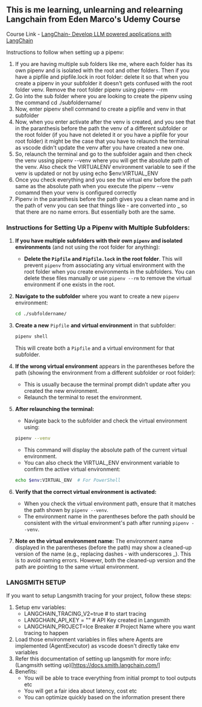 ## This is me learning, unlearning and relearning Langchain from Eden Marco's Udemy Course

Course Link - [LangChain- Develop LLM powered applications with LangChain](https://www.udemy.com/course/langchain/?couponCode=KEEPLEARNING)

Instructions to follow when setting up a pipenv:
1. If you are having multiple sub folders like me, where each folder has its own pipenv and is isolated with the root and other folders.
Then if you have a pipfile and pipfile.lock in root folder: delete it so that when you create a pipenv in your subfolder it doesn't gets
confused with the root folder venv. Remove the root folder pipenv using pipenv --rm
2. Go into the sub folder where you are looking to create the pipenv using the command cd ./subfoldername/
3. Now, enter pipenv shell command to create a pipfile and venv in that subfolder
4. Now, when you enter activate after the venv is created, and you see that in the paranthesis before the path the venv of a different subfolder or the root folder (if you have not deleted it or you have a pipfile for your root folder) it might be the case that you have to relaunch the terminal as vscode didn't update the venv after you have created a new one.
5. So, relaunch the terminal and go to the subfolder again and then check the venv ussing pipenv --venv where you will get the absolute path 
of the venv. Also check the VIRTUALENV environment variable to see if the venv is updated or not by using echo $env:VIRTUAL_ENV
6. Once you check everything and you see the virtual env before the path same as the absolute path when you execute the pipenv --venv comamnd then your venv is configured correctly
7. Pipenv in the paranthesis before the path gives you a clean name and in the path of venv you can see that things like - are converted into _ so that there are no name errors. But essentially both are the same.



### Instructions for Setting Up a Pipenv with Multiple Subfolders:

1. **If you have multiple subfolders with their own `pipenv` and isolated environments** (and not using the root folder for anything):
   - **Delete the `Pipfile` and `Pipfile.lock` in the root folder**. This will prevent `pipenv` from associating any virtual environment with the root folder when you create environments in the subfolders. You can delete these files manually or use `pipenv --rm` to remove the virtual environment if one exists in the root.

2. **Navigate to the subfolder** where you want to create a new `pipenv` environment:
   ```bash
   cd ./subfoldername/
   ```
3. **Create a new** `Pipfile` **and virtual environment** in that subfolder:
    ```bash
    pipenv shell
    ```
    This will create both a `Pipfile` and a virtual environment for that subfolder.

4. **If the wrong virtual environment** appears in the parentheses before the path (showing the environment from a different subfolder or root folder):
    - This is usually because the terminal prompt didn’t update after you created the new environment.
    - Relaunch the terminal to reset the environment.

5. **After relaunching the terminal:**

    - Navigate back to the subfolder and check the virtual environment using:
    ```bash
    pipenv --venv
    ```
    - This command will display the absolute path of the current virtual environment.
    - You can also check the VIRTUAL_ENV environment variable to confirm the active virtual environment:
    ```bash
    echo $env:VIRTUAL_ENV  # For PowerShell
    ```
6. **Verify that the correct virtual environment is activated:**
    - When you check the virtual environment path, ensure that it matches the path shown by `pipenv --venv`.
    - The environment name in the parentheses before the path should be consistent with the virtual environment's path after running `pipenv --venv`.

7. **Note on the virtual environment name:**
    The environment name displayed in the parentheses (before the path) may show a cleaned-up version of the name (e.g., replacing dashes - with underscores _). This is to avoid naming errors. However, both the cleaned-up version and the path are pointing to the same virtual environment.



### LANGSMITH SETUP

If you want to setup Langsmith tracing for your project, follow these steps:
1. Setup env variables:
    - LANGCHAIN_TRACING_V2=true  # to start tracing
    - LANGCHAIN_API_KEY = ""  # API Key created in Langsmith
    - LANGCHAIN_PROJECT=Ice Breaker  # Project Name where you want tracing to happen
2. Load those environment variables in files where Agents are implemented (AgentExecutor) as vscode doesn't directly take env variables
3. Refer this documentation of setting up langsmith for more info: (Langmsith setting up)[https://docs.smith.langchain.com/]
4. Benefits: 
    - You will be able to trace everything from initial prompt to tool outputs etc
    - You will get a fair idea about latency, cost etc
    - You can optimize quickly based on the information present there
